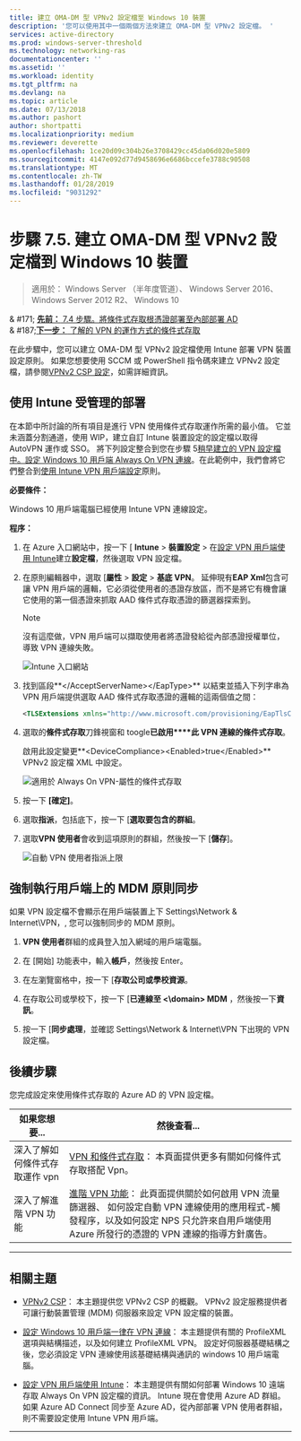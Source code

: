 ```yaml
---
title: 建立 OMA-DM 型 VPNv2 設定檔至 Windows 10 裝置
description: '您可以使用其中一個兩個方法來建立 OMA-DM 型 VPNv2 設定檔。 '
services: active-directory
ms.prod: windows-server-threshold
ms.technology: networking-ras
documentationcenter: ''
ms.assetid: ''
ms.workload: identity
ms.tgt_pltfrm: na
ms.devlang: na
ms.topic: article
ms.date: 07/13/2018
ms.author: pashort
author: shortpatti
ms.localizationpriority: medium
ms.reviewer: deverette
ms.openlocfilehash: 1ce20d09c304b26e3708429cc45da06d020e5809
ms.sourcegitcommit: 4147e092d77d9458696e6686bccefe3788c90508
ms.translationtype: MT
ms.contentlocale: zh-TW
ms.lasthandoff: 01/28/2019
ms.locfileid: "9031292"
---
```

# 步驟 7.5. 建立 OMA-DM 型 VPNv2 設定檔到 Windows 10 裝置

>適用於： Windows Server （半年度管道）、 Windows Server 2016、 Windows Server 2012 R2、 Windows 10

& #171; [**先前：** 7.4 步驟。將條件式存取根憑證部署至內部部署 AD](vpn-deploy-cond-access-root-cert-to-on-premise-ad.md)<br>
& #187;[**下一步：** 了解的 VPN 的運作方式的條件式存取](https://docs.microsoft.com/windows/access-protection/vpn/vpn-conditional-access)

在此步驟中，您可以建立 OMA-DM 型 VPNv2 設定檔使用 Intune 部署 VPN 裝置設定原則。 如果您想要使用 SCCM 或 PowerShell 指令碼來建立 VPNv2 設定檔，請參閱[VPNv2 CSP 設定](https://docs.microsoft.com/windows/client-management/mdm/vpnv2-csp)，如需詳細資訊。 

## 使用 Intune 受管理的部署

在本節中所討論的所有項目是進行 VPN 使用條件式存取運作所需的最小值。 它並未涵蓋分割通道，使用 WIP，建立自訂 Intune 裝置設定的設定檔以取得 AutoVPN 運作或 SSO。 將下列設定整合到您在步驟 5[稍早建立的 VPN 設定檔中。設定 Windows 10 用戶端 Always On VPN 連線](always-on-vpn/deploy/vpn-deploy-client-vpn-connections.md)。在此範例中，我們會將它們整合到[使用 Intune VPN 用戶端設定](always-on-vpn/deploy/vpn-deploy-client-vpn-connections.md#configure-the-vpn-client-by-using-intune)原則。 

**必要條件：**<p>
Windows 10 用戶端電腦已經使用 Intune VPN 連線設定。   


**程序：**

1. 在 Azure 入口網站中，按一下 [ **Intune** > **裝置設定** > 在[設定 VPN 用戶端使用 Intune](always-on-vpn/deploy/vpn-deploy-client-vpn-connections.md#configure-the-vpn-client-by-using-intune)建立**設定檔**，然後選取 VPN 設定檔。
    
2. 在原則編輯器中，選取 [**屬性** > **設定** > **基底 VPN**。 延伸現有**EAP Xml**包含可讓 VPN 用戶端的邏輯，它必須從使用者的憑證存放區，而不是將它有機會讓它使用的第一個憑證來抓取 AAD 條件式存取憑證的篩選器探索到。

    >[!NOTE]
    >沒有這麼做，VPN 用戶端可以擷取使用者將憑證發給從內部憑證授權單位，導致 VPN 連線失敗。

    ![Intune 入口網站](../../media/Always-On-Vpn/intune-eap-xml.png)

3. 找到區段**\</AcceptServerName>\</EapType>** 以結束並插入下列字串為 VPN 用戶端提供選取 AAD 條件式存取憑證的邏輯的這兩個值之間：

    ```XML
    <TLSExtensions xmlns="http://www.microsoft.com/provisioning/EapTlsConnectionPropertiesV2"><FilteringInfo xmlns="http://www.microsoft.com/provisioning/EapTlsConnectionPropertiesV3"><EKUMapping><EKUMap><EKUName>AAD Conditional Access</EKUName><EKUOID>1.3.6.1.4.1.311.87</EKUOID></EKUMap></EKUMapping><ClientAuthEKUList Enabled="true"><EKUMapInList><EKUName>AAD Conditional Access</EKUName></EKUMapInList></ClientAuthEKUList></FilteringInfo></TLSExtensions>
    ```

4. 選取的**條件式存取**刀鋒視窗和 toogle**已啟用****此 VPN 連線的條件式存取**。<p>啟用此設定變更**\<DeviceCompliance>\<Enabled>true\</Enabled>** VPNv2 設定檔 XML 中設定。

    ![適用於 Always On VPN-屬性的條件式存取](../../media/Always-On-Vpn/vpn-conditional-access-azure-ad.png)

6. 按一下 **\[確定\]**。

6. 選取**指派**，包括底下，按一下 [**選取要包含的群組**。

7. 選取**VPN 使用者**會收到這項原則的群組，然後按一下 [**儲存**]。

    ![自動 VPN 使用者指派上限](../../media/Always-On-Vpn/cap-for-auto-vpn-users-assignments.png)

## 強制執行用戶端上的 MDM 原則同步
如果 VPN 設定檔不會顯示在用戶端裝置上下 Settings\\Network & Internet\\VPN，, 您可以強制同步的 MDM 原則。

1. **VPN 使用者**群組的成員登入加入網域的用戶端電腦。

2. 在 [開始] 功能表中，輸入**帳戶**，然後按 Enter。

3.  在左瀏覽窗格中，按一下 [**存取公司或學校資源**。

5.  在存取公司或學校下，按一下 [**已連線至 <\domain> MDM** ，然後按一下**資訊**。

6.  按一下 [**同步處理**，並確認 Settings\\Network & Internet\\VPN 下出現的 VPN 設定檔。


## 後續步驟
您完成設定來使用條件式存取的 Azure AD 的 VPN 設定檔。 

|如果您想要...  |然後查看...  |
|---------|---------|
|深入了解如何條件式存取運作 vpn  |[VPN 和條件式存取](https://docs.microsoft.com/windows/access-protection/vpn/vpn-conditional-access)： 本頁面提供更多有關如何條件式存取搭配 Vpn。      |
|深入了解進階 VPN 功能  |[進階 VPN 功能](always-on-vpn/deploy/always-on-vpn-adv-options.md#advanced-vpn-features)： 此頁面提供關於如何啟用 VPN 流量篩選器、 如何設定自動 VPN 連線使用的應用程式-觸發程序，以及如何設定 NPS 只允許來自用戶端使用 Azure 所發行的憑證的 VPN 連線的指導方針廣告。        |


---

## 相關主題
- [VPNv2 CSP](https://msdn.microsoft.com/windows/hardware/commercialize/customize/mdm/vpnv2-csp)： 本主題提供您 VPNv2 CSP 的概觀。 VPNv2 設定服務提供者可讓行動裝置管理 (MDM) 伺服器來設定 VPN 設定檔的裝置。

- [設定 Windows 10 用戶端一律在 VPN 連線](https://docs.microsoft.com/windows-server/remote/remote-access/vpn/always-on-vpn/deploy/vpn-deploy-client-vpn-connections)： 本主題提供有關的 ProfileXML 選項與結構描述，以及如何建立 ProfileXML VPN。 設定好伺服器基礎結構之後，您必須設定 VPN 連線使用該基礎結構與通訊的 windows 10 用戶端電腦。 

- [設定 VPN 用戶端使用 Intune](https://docs.microsoft.com/windows-server/remote/remote-access/vpn/always-on-vpn/deploy/vpn-deploy-client-vpn-connections#configure-the-vpn-client-by-using-intune)： 本主題提供有關如何部署 Windows 10 遠端存取 Always On VPN 設定檔的資訊。 Intune 現在會使用 Azure AD 群組。 如果 Azure AD Connect 同步至 Azure AD，從內部部署 VPN 使用者群組，則不需要設定使用 Intune VPN 用戶端。

---
